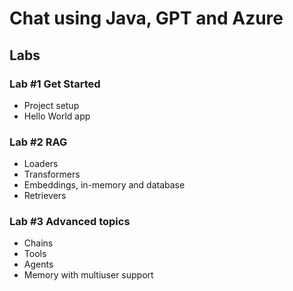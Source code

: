 # Chat using Java, GPT and Azure

## Labs

### Lab #1 Get Started
* Project setup
* Hello World app

### Lab #2 RAG 
* Loaders
* Transformers
* Embeddings, in-memory and database
* Retrievers

### Lab #3 Advanced topics
* Chains
* Tools
* Agents
* Memory with multiuser support


